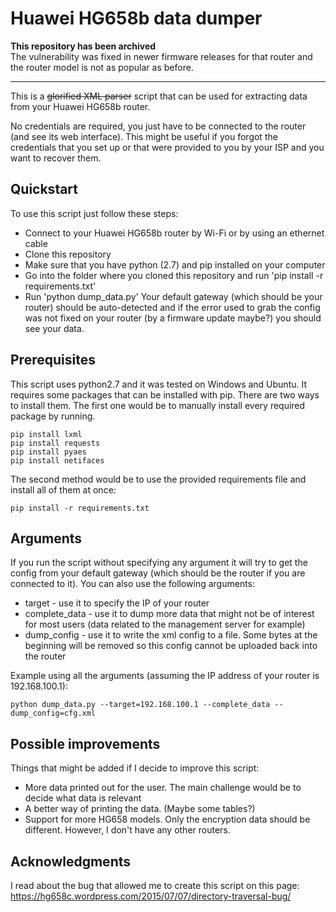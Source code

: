 # Huawei HG658b data dumper

**This repository has been archived**  
The vulnerability was fixed in newer firmware releases for that router and the router model is not as popular as before.

---

This is a ~~glorified XML parser~~ script that can be used for extracting data from your Huawei HG658b router.

No credentials are required, you just have to be connected to the router (and see its web interface).
This might be useful if you forgot the credentials that you set up or that were provided to you by your ISP and you want to recover them.

## Quickstart

To use this script just follow these steps:
* Connect to your Huawei HG658b router by Wi-Fi or by using an ethernet cable
* Clone this repository
* Make sure that you have python (2.7) and pip installed on your computer
* Go into the folder where you cloned this repository and run 'pip install -r requirements.txt'
* Run 'python dump_data.py'
Your default gateway (which should be your router) should be auto-detected and if the error used to grab the config was not fixed on your router (by a firmware update maybe?) you should see your data.

## Prerequisites

This script uses python2.7 and it was tested on Windows and Ubuntu.
It requires some packages that can be installed with pip. There are two ways to install them.
The first one would be to manually install every required package by running.
```
pip install lxml
pip install requests
pip install pyaes
pip install netifaces
```
The second method would be to use the provided requirements file and install all of them at once:
```
pip install -r requirements.txt
```

## Arguments

If you run the script without specifying any argument it will try to get the config from your default gateway (which should be the router if you are connected to it).
You can also use the following arguments:
* target - use it to specify the IP of your router
* complete_data - use it to dump more data that might not be of interest for most users (data related to the management server for example)
* dump_config - use it to write the xml config to a file. Some bytes at the beginning will be removed so this config cannot be uploaded back into the router

Example using all the arguments (assuming the IP address of your router is 192.168.100.1):
```
python dump_data.py --target=192.168.100.1 --complete_data --dump_config=cfg.xml
```

## Possible improvements

Things that might be added if I decide to improve this script:
* More data printed out for the user. The main challenge would be to decide what data is relevant
* A better way of printing the data. (Maybe some tables?)
* Support for more HG658 models. Only the encryption data should be different. However, I don't have any other routers.

## Acknowledgments

I read about the bug that allowed me to create this script on this page: https://hg658c.wordpress.com/2015/07/07/directory-traversal-bug/
